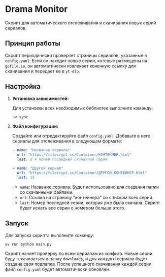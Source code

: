 # Drama Monitor

Скрипт для автоматического отслеживания и скачивания новых серий сериалов.

## Принцип работы

Скрипт периодически проверяет страницы сериалов, указанные в `config.yaml`. Если он находит новые серии, которые размещены на `gofile.io`, он автоматически извлекает конечную ссылку для скачивания и передает ее в `yt-dlp`.

## Настройка

1.  **Установка зависимостей:**

    Для установки всех необходимых библиотек выполните команду:
    ```bash
    uv sync
    ```

2.  **Файл конфигурации:**

    Создайте или отредактируйте файл `config.yaml`. Добавьте в него сериалы для отслеживания в следующем формате:

    ```yaml
    - name: "Название сериала"
      url: "https://filecrypt.cc/Container/КОНТЕЙНЕР.html"
      last: 0 # Номер последней скачанной серии
    
    - name: "Другой сериал"
      url: "https://filecrypt.cc/Container/ДРУГОЙ_КОНТЕЙНЕР.html"
      last: 15
    ```

    - `name`: Название сериала. Будет использовано для создания папки со скачанными файлами.
    - `url`: Ссылка на страницу "контейнера" со списком всех серий.
    - `last`: Номер последней серии, которая уже была скачана. Скрипт будет искать все серии с номером больше этого.

## Запуск

Для запуска скрипта выполните команду:

```bash
uv run python main.py
```

Скрипт начнет проверку по всем сериалам из конфига. Новые серии будут скачиваться в папку `downloads`, и для каждого сериала будет создана своя подпапка. После успешного скачивания каждой серии файл `config.yaml` будет автоматически обновлен.
